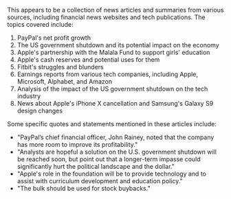 This appears to be a collection of news articles and summaries from various sources, including financial news websites and tech publications. The topics covered include:

1. PayPal's net profit growth
2. The US government shutdown and its potential impact on the economy
3. Apple's partnership with the Malala Fund to support girls' education
4. Apple's cash reserves and potential uses for them
5. Fitbit's struggles and blunders
6. Earnings reports from various tech companies, including Apple, Microsoft, Alphabet, and Amazon
7. Analysis of the impact of the US government shutdown on the tech industry
8. News about Apple's iPhone X cancellation and Samsung's Galaxy S9 design changes

Some specific quotes and statements mentioned in these articles include:

* "PayPal’s chief financial officer, John Rainey, noted that the company has more room to improve its profitability."
* "Analysts are hopeful a solution on the U.S. government shutdown will be reached soon, but point out that a longer-term impasse could significantly hurt the political landscape and the dollar."
* "Apple's role in the foundation will be to provide technology and to assist with curriculum development and education policy."
* "The bulk should be used for stock buybacks."